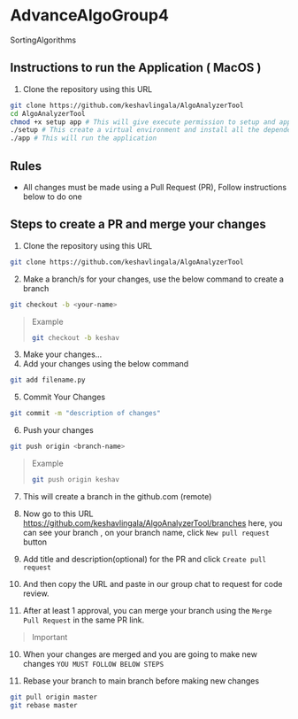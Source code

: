 # AdvanceAlgoGroup4

SortingAlgorithms

## Instructions to run the Application ( MacOS )

1. Clone the repository using this URL

```bash
git clone https://github.com/keshavlingala/AlgoAnalyzerTool
cd AlgoAnalyzerTool
chmod +x setup app # This will give execute permission to setup and app files
./setup # This create a virtual environment and install all the dependencies
./app # This will run the application
```

## Rules

* All changes must be made using a Pull Request (PR), Follow instructions below to do one

## Steps to create a PR and merge your changes

1. Clone the repository using this URL

```bash
git clone https://github.com/keshavlingala/AlgoAnalyzerTool
```

2. Make a branch/s for your changes, use the below command to create a branch

```bash
git checkout -b <your-name>
```

> Example
> ```bash
> git checkout -b keshav
> ```

3. Make your changes...
4. Add your changes using the below command

```bash
git add filename.py
```

5. Commit Your Changes

```bash
git commit -m "description of changes"
```

6. Push your changes

```bash
git push origin <branch-name>
```

> Example
> ```bash
> git push origin keshav
> ```

7. This will create a branch in the github.com (remote)

8. Now go to this URL https://github.com/keshavlingala/AlgoAnalyzerTool/branches here, you can see your branch , on your
   branch name, click `New pull request` button

9. Add title and description(optional) for the PR and click `Create pull request`

8. And then copy the URL and paste in our group chat to request for code review.

9. After at least 1 approval, you can merge your branch using the `Merge Pull Request` in the same PR link.

> Important

10. When your changes are merged and you are going to make new changes `YOU MUST FOLLOW BELOW STEPS`

11. Rebase your branch to main branch before making new changes

```bash
git pull origin master
git rebase master
```



